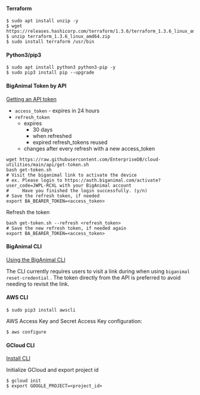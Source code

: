 #### Terraform

```console
$ sudo apt install unzip -y
$ wget https://releases.hashicorp.com/terraform/1.3.6/terraform_1.3.6_linux_amd64.zip
$ unzip terraform_1.3.6_linux_amd64.zip
$ sudo install terraform /usr/bin
```

#### Python3/pip3

```console
$ sudo apt install python3 python3-pip -y
$ sudo pip3 install pip --upgrade
```

#### BigAnimal Token by API
[Getting an API token](https://www.enterprisedb.com/docs/biganimal/latest/using_cluster/terraform_provider/#getting-an-api-token)

- `access_token` - expires in 24 hours
- `refresh_token`
  - expires
    - 30 days
    - when refreshed
    - expired refresh_tokens reused
  - changes after every refresh with a new access_token
```console
wget https://raw.githubusercontent.com/EnterpriseDB/cloud-utilities/main/api/get-token.sh
bash get-token.sh
# Visit the biganimal link to activate the device
# ex. Please login to https://auth.biganimal.com/activate?user_code=JWPL-RCXL with your BigAnimal account
#     Have you finished the login successfully. (y/n)
# Save the refresh token, if needed
export BA_BEARER_TOKEN=<access_token>
```

Refresh the token
```console
bash get-token.sh --refresh <refresh_token>
# Save the new refresh token, if needed again
export BA_BEARER_TOKEN=<access_token>
```

#### BigAnimal CLI
[Using the BigAnimal CLI](https://www.enterprisedb.com/docs/biganimal/latest/reference/cli/)

The CLI currently requires users to visit a link during when using `biganimal reset-credential` .
The token directly from the API is preferred to avoid needing to revisit the link. 

#### AWS CLI

```console
$ sudo pip3 install awscli
```

AWS Access Key and Secret Access Key configuration:
```console
$ aws configure
```

#### GCloud CLI
[Install CLI](https://cloud.google.com/sdk/docs/install)

Initialize GCloud and export project id
```console
$ gcloud init
$ export GOOGLE_PROJECT=<project_id>
```
